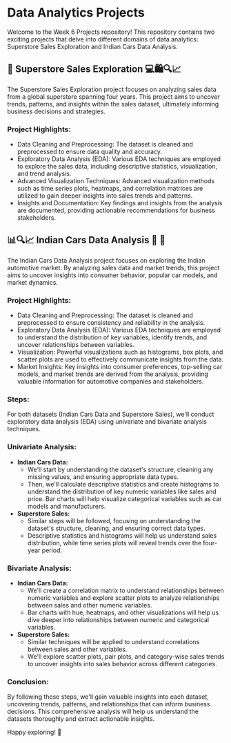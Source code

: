 # Data Analytics Projects

Welcome to the Week 6 Projects repository! This repository contains two exciting projects that delve into different domains of data analytics: Superstore Sales Exploration and Indian Cars Data Analysis.

## 🛒 Superstore Sales Exploration 💻🛍️🔍📈

The Superstore Sales Exploration project focuses on analyzing sales data from a global superstore spanning four years. This project aims to uncover trends, patterns, and insights within the sales dataset, ultimately informing business decisions and strategies.

### Project Highlights:
- Data Cleaning and Preprocessing: The dataset is cleaned and preprocessed to ensure data quality and accuracy.
- Exploratory Data Analysis (EDA): Various EDA techniques are employed to explore the sales data, including descriptive statistics, visualization, and trend analysis.
- Advanced Visualization Techniques: Advanced visualization methods such as time series plots, heatmaps, and correlation matrices are utilized to gain deeper insights into sales trends and patterns.
- Insights and Documentation: Key findings and insights from the analysis are documented, providing actionable recommendations for business stakeholders.

## 📊🔍📈 Indian Cars Data Analysis 🚗 🚕

The Indian Cars Data Analysis project focuses on exploring the Indian automotive market. By analyzing sales data and market trends, this project aims to uncover insights into consumer behavior, popular car models, and market dynamics.

### Project Highlights:
- Data Cleaning and Preprocessing: The dataset is cleaned and preprocessed to ensure consistency and reliability in the analysis.
- Exploratory Data Analysis (EDA): Various EDA techniques are employed to understand the distribution of key variables, identify trends, and uncover relationships between variables.
- Visualization: Powerful visualizations such as histograms, box plots, and scatter plots are used to effectively communicate insights from the data.
- Market Insights: Key insights into consumer preferences, top-selling car models, and market trends are derived from the analysis, providing valuable information for automotive companies and stakeholders.

### Steps:

For both datasets (Indian Cars Data and Superstore Sales), we'll conduct exploratory data analysis (EDA) using univariate and bivariate analysis techniques.

### Univariate Analysis:
- **Indian Cars Data:**
  - We'll start by understanding the dataset's structure, cleaning any missing values, and ensuring appropriate data types.
  - Then, we'll calculate descriptive statistics and create histograms to understand the distribution of key numeric variables like sales and price. Bar charts will help visualize categorical variables such as car models and manufacturers.
- **Superstore Sales:**
  - Similar steps will be followed, focusing on understanding the dataset's structure, cleaning, and ensuring correct data types.
  - Descriptive statistics and histograms will help us understand sales distribution, while time series plots will reveal trends over the four-year period.

### Bivariate Analysis:
- **Indian Cars Data:**
  - We'll create a correlation matrix to understand relationships between numeric variables and explore scatter plots to analyze relationships between sales and other numeric variables.
  - Bar charts with hue, heatmaps, and other visualizations will help us dive deeper into relationships between numeric and categorical variables.
- **Superstore Sales:**
  - Similar techniques will be applied to understand correlations between sales and other variables.
  - We'll explore scatter plots, pair plots, and category-wise sales trends to uncover insights into sales behavior across different categories.

### Conclusion:
By following these steps, we'll gain valuable insights into each dataset, uncovering trends, patterns, and relationships that can inform business decisions. This comprehensive analysis will help us understand the datasets thoroughly and extract actionable insights.

Happy exploring! 🚀
